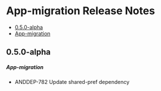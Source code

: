 # App-migration Release Notes

- [0.5.0-alpha](#050-alpha)
- [App-migration](#app-migration)

## 0.5.0-alpha
##### App-migration
* ANDDEP-782 Update shared-pref dependency